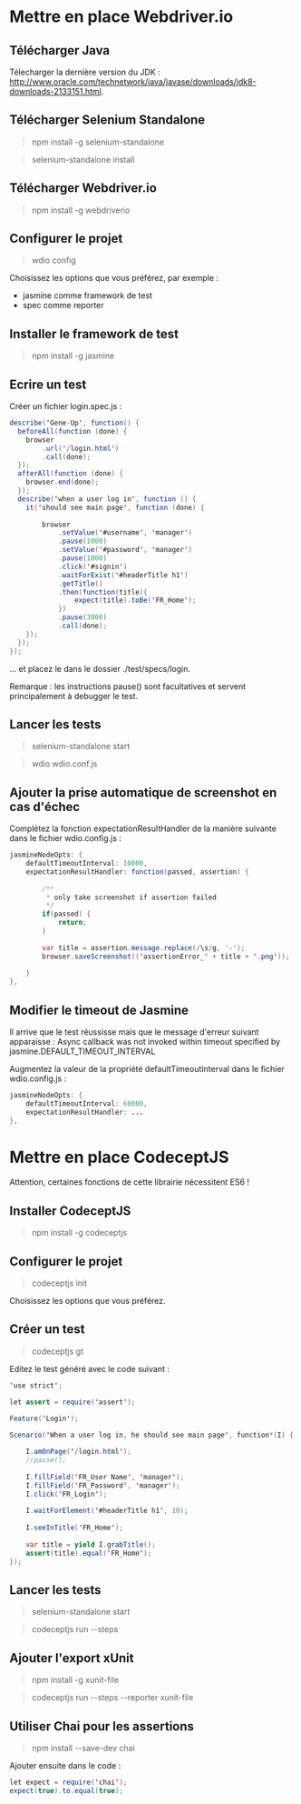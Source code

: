 
# Mettre en place Webdriver.io 

## Télécharger Java 

Télecharger la dernière version du JDK : http://www.oracle.com/technetwork/java/javase/downloads/jdk8-downloads-2133151.html.

## Télécharger Selenium Standalone 

> npm install -g selenium-standalone

> selenium-standalone install

## Télécharger Webdriver.io 

> npm install -g webdriverio

## Configurer le projet 

> wdio config

Choisissez les options que vous préférez, par exemple :
- jasmine comme framework de test
- spec comme reporter

## Installer le framework de test 

> npm install -g jasmine

## Ecrire un test 

Créer un fichier login.spec.js :

```java
describe('Gene-Up', function() {
  beforeAll(function (done) {		
    browser
		.url('/login.html')
		.call(done);
  });
  afterAll(function (done) {
    browser.end(done);
  });
  describe('when a user log in', function () {
    it('should see main page', function (done) {
				
		browser
			.setValue('#username', 'manager')
			.pause(1000)
			.setValue('#password', 'manager')
			.pause(1000)
			.click('#signin')
			.waitForExist('#headerTitle h1')
			.getTitle()
			.then(function(title){
				expect(title).toBe('FR_Home');
			})
			.pause(3000)
			.call(done);
    });
  });
});
```

... et placez le dans le dossier ./test/specs/login.

Remarque : les instructions pause() sont facultatives et servent principalement à debugger le test.

## Lancer les tests 

> selenium-standalone start

> wdio wdio.conf.js


## Ajouter la prise automatique de screenshot en cas d'échec

Complétez la fonction expectationResultHandler de la manière suivante dans le fichier wdio.config.js :

```java
jasmineNodeOpts: {
    defaultTimeoutInterval: 10000,
    expectationResultHandler: function(passed, assertion) {
 
        /**
         * only take screenshot if assertion failed
         */
        if(passed) {
            return;
        }
 
        var title = assertion.message.replace(/\s/g, '-');
        browser.saveScreenshot(('assertionError_' + title + '.png'));
 
    }
},
```

## Modifier le timeout de Jasmine 

Il arrive que le test réussisse mais que le message d'erreur suivant apparaisse :
Async callback was not invoked within timeout specified by jasmine.DEFAULT_TIMEOUT_INTERVAL

Augmentez la valeur de la propriété defaultTimeoutInterval dans le fichier wdio.config.js :

```java
jasmineNodeOpts: {
    defaultTimeoutInterval: 60000,
    expectationResultHandler: ...
},
```

# Mettre en place CodeceptJS 

Attention, certaines fonctions de cette librairie nécessitent ES6 !

## Installer CodeceptJS 

> npm install -g codeceptjs

## Configurer le projet 

> codeceptjs init

Choisissez les options que vous préférez.

## Créer un test 

> codeceptjs gt

Editez le test généré avec le code suivant :

```java
'use strict';

let assert = require('assert');	

Feature('Login');

Scenario('When a user log in, he should see main page', function*(I) {
	
	I.amOnPage('/login.html');
	//pause();
	
	I.fillField('FR_User Name', 'manager');
	I.fillField('FR_Password', 'manager');
	I.click('FR_Login');
	
	I.waitForElement('#headerTitle h1', 10);
	
	I.seeInTitle('FR_Home');	
	
	var title = yield I.grabTitle();	
	assert(title).equal('FR_Home');
});
```


## Lancer les tests 

> selenium-standalone start

> codeceptjs run --steps

## Ajouter l'export xUnit 

> npm install -g xunit-file

> codeceptjs run --steps --reporter xunit-file

## Utiliser Chai pour les assertions 

> npm install --save-dev chai

Ajouter ensuite dans le code :

```java
let expect = require('chai');
expect(true).to.equal(true);
```


